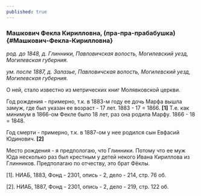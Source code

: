 ```yaml
---
published: true
---
```


### Машкович Фекла Кирилловна, (пра-пра-прабабушка) {#Машкович-Фекла-Кирилловна}

_род. до 1848, д. Глинники, Павловичская волость, Могилевский уезд, Могилевская губерния._

_ум. после 1887, д. Залазье, Павловичская волость, Могилевский уезд, Могилевская губерния._

О ней, стало известно из метрических книг Молявковской церкви.

Год рождения - примерно, т.к. в 1883-м году ее дочь Марфа вышла замуж, где был указан ее возраст - 17 лет. 1883 - 17 = 1866.
**[1]**
Т.е. как минимум в 1866-ом Фекле было 18 лет, раз она родила Марфу. 1866 - 18 = 1848. 

Год смерти - примерно, т.к. в 1887-ом у нее родился сын Евфасий Юдинович. 
**[2]**

Место рождения - я предпологаю, что Глинники. 
Потому что ее муж Юда несколько раз был крестным у детей некого Ивана Кириллова из Глинников. 
Предполагаю по отчеству, это брат Фёклы.

[1]. НИАБ, 1883, Фонд - 2301, опись - 2, дело - 214, стр. 76 об.

[2]. НИАБ, 1887, Фонд - 2301, опись - 2, дело - 219, стр. 122 об.
